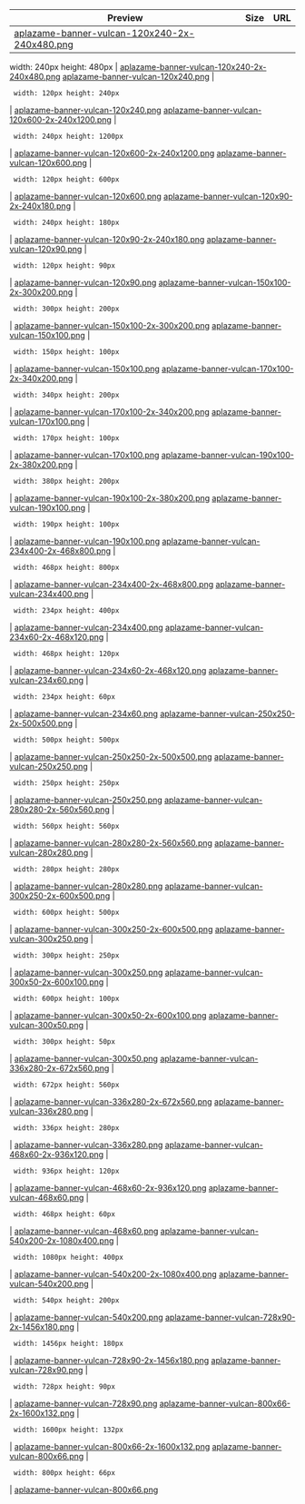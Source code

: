 
Preview | Size | URL
------- | ---- | ---
[aplazame-banner-vulcan-120x240-2x-240x480.png](![](aplazame-banner-vulcan-120x240-2x-240x480.png)) | <pre><code>
width: 240px
height: 480px
</code></pre> | [aplazame-banner-vulcan-120x240-2x-240x480.png](aplazame-banner-vulcan-120x240-2x-240x480.png)
[aplazame-banner-vulcan-120x240.png](![](aplazame-banner-vulcan-120x240.png)) | <pre><code>
width: 120px
height: 240px
</code></pre> | [aplazame-banner-vulcan-120x240.png](aplazame-banner-vulcan-120x240.png)
[aplazame-banner-vulcan-120x600-2x-240x1200.png](![](aplazame-banner-vulcan-120x600-2x-240x1200.png)) | <pre><code>
width: 240px
height: 1200px
</code></pre> | [aplazame-banner-vulcan-120x600-2x-240x1200.png](aplazame-banner-vulcan-120x600-2x-240x1200.png)
[aplazame-banner-vulcan-120x600.png](![](aplazame-banner-vulcan-120x600.png)) | <pre><code>
width: 120px
height: 600px
</code></pre> | [aplazame-banner-vulcan-120x600.png](aplazame-banner-vulcan-120x600.png)
[aplazame-banner-vulcan-120x90-2x-240x180.png](![](aplazame-banner-vulcan-120x90-2x-240x180.png)) | <pre><code>
width: 240px
height: 180px
</code></pre> | [aplazame-banner-vulcan-120x90-2x-240x180.png](aplazame-banner-vulcan-120x90-2x-240x180.png)
[aplazame-banner-vulcan-120x90.png](![](aplazame-banner-vulcan-120x90.png)) | <pre><code>
width: 120px
height: 90px
</code></pre> | [aplazame-banner-vulcan-120x90.png](aplazame-banner-vulcan-120x90.png)
[aplazame-banner-vulcan-150x100-2x-300x200.png](![](aplazame-banner-vulcan-150x100-2x-300x200.png)) | <pre><code>
width: 300px
height: 200px
</code></pre> | [aplazame-banner-vulcan-150x100-2x-300x200.png](aplazame-banner-vulcan-150x100-2x-300x200.png)
[aplazame-banner-vulcan-150x100.png](![](aplazame-banner-vulcan-150x100.png)) | <pre><code>
width: 150px
height: 100px
</code></pre> | [aplazame-banner-vulcan-150x100.png](aplazame-banner-vulcan-150x100.png)
[aplazame-banner-vulcan-170x100-2x-340x200.png](![](aplazame-banner-vulcan-170x100-2x-340x200.png)) | <pre><code>
width: 340px
height: 200px
</code></pre> | [aplazame-banner-vulcan-170x100-2x-340x200.png](aplazame-banner-vulcan-170x100-2x-340x200.png)
[aplazame-banner-vulcan-170x100.png](![](aplazame-banner-vulcan-170x100.png)) | <pre><code>
width: 170px
height: 100px
</code></pre> | [aplazame-banner-vulcan-170x100.png](aplazame-banner-vulcan-170x100.png)
[aplazame-banner-vulcan-190x100-2x-380x200.png](![](aplazame-banner-vulcan-190x100-2x-380x200.png)) | <pre><code>
width: 380px
height: 200px
</code></pre> | [aplazame-banner-vulcan-190x100-2x-380x200.png](aplazame-banner-vulcan-190x100-2x-380x200.png)
[aplazame-banner-vulcan-190x100.png](![](aplazame-banner-vulcan-190x100.png)) | <pre><code>
width: 190px
height: 100px
</code></pre> | [aplazame-banner-vulcan-190x100.png](aplazame-banner-vulcan-190x100.png)
[aplazame-banner-vulcan-234x400-2x-468x800.png](![](aplazame-banner-vulcan-234x400-2x-468x800.png)) | <pre><code>
width: 468px
height: 800px
</code></pre> | [aplazame-banner-vulcan-234x400-2x-468x800.png](aplazame-banner-vulcan-234x400-2x-468x800.png)
[aplazame-banner-vulcan-234x400.png](![](aplazame-banner-vulcan-234x400.png)) | <pre><code>
width: 234px
height: 400px
</code></pre> | [aplazame-banner-vulcan-234x400.png](aplazame-banner-vulcan-234x400.png)
[aplazame-banner-vulcan-234x60-2x-468x120.png](![](aplazame-banner-vulcan-234x60-2x-468x120.png)) | <pre><code>
width: 468px
height: 120px
</code></pre> | [aplazame-banner-vulcan-234x60-2x-468x120.png](aplazame-banner-vulcan-234x60-2x-468x120.png)
[aplazame-banner-vulcan-234x60.png](![](aplazame-banner-vulcan-234x60.png)) | <pre><code>
width: 234px
height: 60px
</code></pre> | [aplazame-banner-vulcan-234x60.png](aplazame-banner-vulcan-234x60.png)
[aplazame-banner-vulcan-250x250-2x-500x500.png](![](aplazame-banner-vulcan-250x250-2x-500x500.png)) | <pre><code>
width: 500px
height: 500px
</code></pre> | [aplazame-banner-vulcan-250x250-2x-500x500.png](aplazame-banner-vulcan-250x250-2x-500x500.png)
[aplazame-banner-vulcan-250x250.png](![](aplazame-banner-vulcan-250x250.png)) | <pre><code>
width: 250px
height: 250px
</code></pre> | [aplazame-banner-vulcan-250x250.png](aplazame-banner-vulcan-250x250.png)
[aplazame-banner-vulcan-280x280-2x-560x560.png](![](aplazame-banner-vulcan-280x280-2x-560x560.png)) | <pre><code>
width: 560px
height: 560px
</code></pre> | [aplazame-banner-vulcan-280x280-2x-560x560.png](aplazame-banner-vulcan-280x280-2x-560x560.png)
[aplazame-banner-vulcan-280x280.png](![](aplazame-banner-vulcan-280x280.png)) | <pre><code>
width: 280px
height: 280px
</code></pre> | [aplazame-banner-vulcan-280x280.png](aplazame-banner-vulcan-280x280.png)
[aplazame-banner-vulcan-300x250-2x-600x500.png](![](aplazame-banner-vulcan-300x250-2x-600x500.png)) | <pre><code>
width: 600px
height: 500px
</code></pre> | [aplazame-banner-vulcan-300x250-2x-600x500.png](aplazame-banner-vulcan-300x250-2x-600x500.png)
[aplazame-banner-vulcan-300x250.png](![](aplazame-banner-vulcan-300x250.png)) | <pre><code>
width: 300px
height: 250px
</code></pre> | [aplazame-banner-vulcan-300x250.png](aplazame-banner-vulcan-300x250.png)
[aplazame-banner-vulcan-300x50-2x-600x100.png](![](aplazame-banner-vulcan-300x50-2x-600x100.png)) | <pre><code>
width: 600px
height: 100px
</code></pre> | [aplazame-banner-vulcan-300x50-2x-600x100.png](aplazame-banner-vulcan-300x50-2x-600x100.png)
[aplazame-banner-vulcan-300x50.png](![](aplazame-banner-vulcan-300x50.png)) | <pre><code>
width: 300px
height: 50px
</code></pre> | [aplazame-banner-vulcan-300x50.png](aplazame-banner-vulcan-300x50.png)
[aplazame-banner-vulcan-336x280-2x-672x560.png](![](aplazame-banner-vulcan-336x280-2x-672x560.png)) | <pre><code>
width: 672px
height: 560px
</code></pre> | [aplazame-banner-vulcan-336x280-2x-672x560.png](aplazame-banner-vulcan-336x280-2x-672x560.png)
[aplazame-banner-vulcan-336x280.png](![](aplazame-banner-vulcan-336x280.png)) | <pre><code>
width: 336px
height: 280px
</code></pre> | [aplazame-banner-vulcan-336x280.png](aplazame-banner-vulcan-336x280.png)
[aplazame-banner-vulcan-468x60-2x-936x120.png](![](aplazame-banner-vulcan-468x60-2x-936x120.png)) | <pre><code>
width: 936px
height: 120px
</code></pre> | [aplazame-banner-vulcan-468x60-2x-936x120.png](aplazame-banner-vulcan-468x60-2x-936x120.png)
[aplazame-banner-vulcan-468x60.png](![](aplazame-banner-vulcan-468x60.png)) | <pre><code>
width: 468px
height: 60px
</code></pre> | [aplazame-banner-vulcan-468x60.png](aplazame-banner-vulcan-468x60.png)
[aplazame-banner-vulcan-540x200-2x-1080x400.png](![](aplazame-banner-vulcan-540x200-2x-1080x400.png)) | <pre><code>
width: 1080px
height: 400px
</code></pre> | [aplazame-banner-vulcan-540x200-2x-1080x400.png](aplazame-banner-vulcan-540x200-2x-1080x400.png)
[aplazame-banner-vulcan-540x200.png](![](aplazame-banner-vulcan-540x200.png)) | <pre><code>
width: 540px
height: 200px
</code></pre> | [aplazame-banner-vulcan-540x200.png](aplazame-banner-vulcan-540x200.png)
[aplazame-banner-vulcan-728x90-2x-1456x180.png](![](aplazame-banner-vulcan-728x90-2x-1456x180.png)) | <pre><code>
width: 1456px
height: 180px
</code></pre> | [aplazame-banner-vulcan-728x90-2x-1456x180.png](aplazame-banner-vulcan-728x90-2x-1456x180.png)
[aplazame-banner-vulcan-728x90.png](![](aplazame-banner-vulcan-728x90.png)) | <pre><code>
width: 728px
height: 90px
</code></pre> | [aplazame-banner-vulcan-728x90.png](aplazame-banner-vulcan-728x90.png)
[aplazame-banner-vulcan-800x66-2x-1600x132.png](![](aplazame-banner-vulcan-800x66-2x-1600x132.png)) | <pre><code>
width: 1600px
height: 132px
</code></pre> | [aplazame-banner-vulcan-800x66-2x-1600x132.png](aplazame-banner-vulcan-800x66-2x-1600x132.png)
[aplazame-banner-vulcan-800x66.png](![](aplazame-banner-vulcan-800x66.png)) | <pre><code>
width: 800px
height: 66px
</code></pre> | [aplazame-banner-vulcan-800x66.png](aplazame-banner-vulcan-800x66.png)
